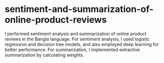 # sentiment-and-summarization-of-online-product-reviews
I performed sentiment analysis and summarization of online product reviews in the Bangla language. For sentiment analysis, I used logistic regression and decision tree models, and also employed deep learning for better performance. For summarization, I implemented extractive summarization by calculating weights.

